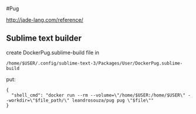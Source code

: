 #Pug

http://jade-lang.com/reference/

## Sublime text builder

create DockerPug.sublime-build file in 

    /home/$USER/.config/sublime-text-3/Packages/User/DockerPug.sublime-build

put:
  
    {
      "shell_cmd": "docker run --rm --volume=\"/home/$USER:/home/$USER\" --workdir=\"$file_path/\" leandrosouza/pug pug \"$file\""
    }


